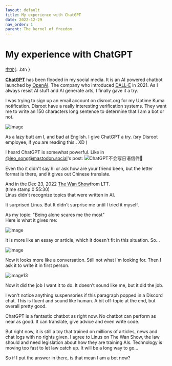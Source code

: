```yaml
---
layout: default
title: My experience with ChatGPT
date: 2022-12-29
nav_order: 1
parent: The kernel of freedom
---
```

# My experience with ChatGPT
[中文](https://blog.hanqixu.com/%E5%88%9D%E8%A7%81ChatGPT/){: .btn }  
  
[**ChatGPT**](https://chat.openai.com/chat) has been flooded in my social media. It is an AI powered chatbot launched by [OpenAI](https://openai.com/). The company who introduced [DALL-E](https://openai.com/blog/dall-e/) in 2021. As I always resist AI stuff and AI generate arts, I finally gave it a try.  
  
I was trying to sign up an email account on disroot.org for my Uptime Kuma notification. Disroot have a really interesting verification systems. They want me to write an 150 characters long sentence to determine that I am a bot or not.  

![image](https://user-images.githubusercontent.com/31970387/210017733-1563044e-37e4-488e-968d-60af80b41101.png)  

As a lazy butt am I, and bad at English. I give ChatGPT a try. (sry Disroot employee, if you are reading this.. XD )  
 
I heard ChatGPT is somewhat powerful. Like in [@leo_song@mastodon.social](https://social.linux.pizza/@leo_song@mastodon.social)'s post: ![ChatGPT不会写日语信件🤪](https://files.mastodon.social/media_attachments/files/109/498/484/132/432/281/original/b00e758c062acf64.png)  
  
Even tho it didn't say hi or ask how are your friend been, but the letter format is there, and it gives out Chinese translate.  
  
And in the Dec 23, 2022 [The Wan Show](https://youtu.be/TXsw_92Y2e0?t=3330)from LTT.  
(time stamp 0:55:30)  
Linus didn't recognize topics that were written in AI.  
  
It surprised Linus. But It didn't surprise me until I tried it myself.  
  
As my topic: "Being alone scares me the most"  
Here is what it gives me:  
  
![image](https://user-images.githubusercontent.com/31970387/210017808-4cc970ed-a7a5-4711-bf6f-1cb60034341e.png)
  
It is more like an essay or article, which it doesn't fit in this situation. So...  
  
![image](https://user-images.githubusercontent.com/31970387/210017853-01dfb519-bfdb-417c-aa5c-f46a546eb04d.png)
  
Now it looks more like a conversation. Still not what I'm looking for. Then I ask it to write it in first person. 
  
![image13](https://user-images.githubusercontent.com/31970387/210017867-983fed25-ae11-469e-a0ab-e599c33663ad.png)
  
Now it did the job I want it to do. It doesn't sound like me, but it did the job.  
  
I won't notice anything suspensories if this paragraph popped in a Discord chat. This is fluent and sound like human. A bit off-topic at the end, but overall pretty good.  
  
ChatGPT is a fantastic chatbot as right now. No chatbot can perform as near as good. It can translate, give advice and even write code.  
  
But right now, it is still a toy that trained on millions of articles, news and chat logs with no rights given. I agree to Linus on The Wan Show, the law should and need legislation about how they are training AIs. Technology is moving too fast to let law catch up. It will be a long way to go...  
  
So if I put the answer in there, is that mean I am a bot now?  